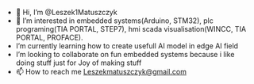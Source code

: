 - 👋 Hi, I’m @Leszek1Matuszczyk
- 👀 I’m interested in embedded systems(Arduino, STM32), plc programing(TIA PORTAL, STEP7), hmi scada visualisation(WINCC, TIA PORTAL, PROFACE).
- I’m currently learning how to create usefull AI model in edge AI field
- I’m looking to collaborate on fun embedded systems because i like doing stuff just for Joy of making stuff
- 📫 How to reach me   Leszekmatuszczyk@gmail.com 

<!---
Leszek1Matuszczyk/Leszek1Matuszczyk is a ✨ special ✨ repository because its `README.md` (this file) appears on your GitHub profile.
You can click the Preview link to take a look at your changes.
--->
